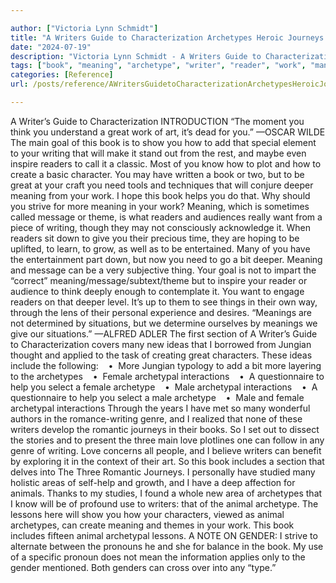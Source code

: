 ```yaml
---

author: ["Victoria Lynn Schmidt"]
title: "A Writers Guide to Characterization Archetypes Heroic Journeys and Other Elements of Dynamic Character Development - part0004_split_000.html"
date: "2024-07-19"
description: "Victoria Lynn Schmidt - A Writers Guide to Characterization Archetypes Heroic Journeys and Other Elements of Dynamic Character Development"
tags: ["book", "meaning", "archetype", "writer", "reader", "work", "many", "archetypal", "animal", "great", "writing", "character", "deeper", "help", "female", "interaction", "male", "gender", "guide", "characterization", "think", "art", "main", "goal", "show"]
categories: [Reference]
url: /posts/reference/AWritersGuidetoCharacterizationArchetypesHeroicJourneysandOtherElementsofDynamicCharacterDevelopment-part0004split000html

---
```



A Writer’s Guide to Characterization
INTRODUCTION
“The moment you think you understand a great work of art, it’s dead for you.” —OSCAR WILDE
The main goal of this book is to show you how to add that special element to your writing that will make it stand out from the rest, and maybe even inspire readers to call it a classic. Most of you know how to plot and how to create a basic character. You may have written a book or two, but to be great at your craft you need tools and techniques that will conjure deeper meaning from your work. I hope this book helps you do that.
Why should you strive for more meaning in your work? Meaning, which is sometimes called message or theme, is what readers and audiences really want from a piece of writing, though they may not consciously acknowledge it. When readers sit down to give you their precious time, they are hoping to be uplifted, to learn, to grow, as well as to be entertained. Many of you have the entertainment part down, but now you need to go a bit deeper.
Meaning and message can be a very subjective thing. Your goal is not to impart the “correct” meaning/message/subtext/theme but to inspire your reader or audience to think deeply enough to contemplate it. You want to engage readers on that deeper level. It’s up to them to see things in their own way, through the lens of their personal experience and desires.
“Meanings are not determined by situations, but we determine ourselves by meanings we give our situations.”
—ALFRED ADLER
The first section of A Writer’s Guide to Characterization covers many new ideas that I borrowed from Jungian thought and applied to the task of creating great characters. These ideas include the following:
   •  More Jungian typology to add a bit more layering to the archetypes
   •  Female archetypal interactions
   •  A questionnaire to help you select a female archetype
   •  Male archetypal interactions
   •  A questionnaire to help you select a male archetype
   •  Male and female archetypal interactions
Through the years I have met so many wonderful authors in the romance-writing genre, and I realized that none of these writers develop the romantic journeys in their books. So I set out to dissect the stories and to present the three main love plotlines one can follow in any genre of writing. Love concerns all people, and I believe writers can benefit by exploring it in the context of their art. So this book includes a section that delves into The Three Romantic Journeys.
I personally have studied many holistic areas of self-help and growth, and I have a deep affection for animals. Thanks to my studies, I found a whole new area of archetypes that I know will be of profound use to writers: that of the animal archetype. The lessons here will show you how your characters, viewed as animal archetypes, can create meaning and themes in your work. This book includes fifteen animal archetypal lessons.
A NOTE ON GENDER: I strive to alternate between the pronouns he and she for balance in the book. My use of a specific pronoun does not mean the information applies only to the gender mentioned. Both genders can cross over into any “type.”
